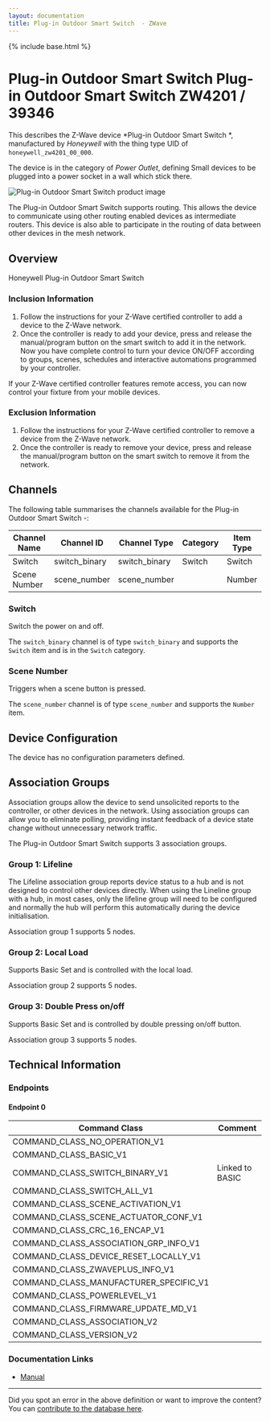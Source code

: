 ```yaml
---
layout: documentation
title: Plug-in Outdoor Smart Switch  - ZWave
---
```


{% include base.html %}

# Plug-in Outdoor Smart Switch Plug-in Outdoor Smart Switch ZW4201 / 39346
This describes the Z-Wave device *Plug-in Outdoor Smart Switch *, manufactured by *Honeywell* with the thing type UID of ```honeywell_zw4201_00_000```.

The device is in the category of *Power Outlet*, defining Small devices to be plugged into a power socket in a wall which stick there.

![Plug-in Outdoor Smart Switch  product image](https://www.cd-jackson.com/zwave_device_uploads/962/962_default.jpg)


The Plug-in Outdoor Smart Switch  supports routing. This allows the device to communicate using other routing enabled devices as intermediate routers.  This device is also able to participate in the routing of data between other devices in the mesh network.

## Overview

Honeywell Plug-in Outdoor Smart Switch

### Inclusion Information

  1. Follow the instructions for your Z-Wave certified controller to add a device to the Z-Wave network.
  2. Once the controller is ready to add your device, press and release the manual/program button on the smart switch to add it in the network. Now you have complete control to turn your device ON/OFF according to groups, scenes, schedules and interactive automations programmed by your controller.

If your Z-Wave certified controller features remote access, you can now control your fixture from your mobile devices.

### Exclusion Information

  1. Follow the instructions for your Z-Wave certified controller to remove a device from the Z-Wave network.
  2. Once the controller is ready to remove your device, press and release the manual/program button on the smart switch to remove it from the network.

## Channels

The following table summarises the channels available for the Plug-in Outdoor Smart Switch  -:

| Channel Name | Channel ID | Channel Type | Category | Item Type |
|--------------|------------|--------------|----------|-----------|
| Switch | switch_binary | switch_binary | Switch | Switch | 
| Scene Number | scene_number | scene_number |  | Number | 

### Switch
Switch the power on and off.

The ```switch_binary``` channel is of type ```switch_binary``` and supports the ```Switch``` item and is in the ```Switch``` category.

### Scene Number
Triggers when a scene button is pressed.

The ```scene_number``` channel is of type ```scene_number``` and supports the ```Number``` item.



## Device Configuration

The device has no configuration parameters defined.

## Association Groups

Association groups allow the device to send unsolicited reports to the controller, or other devices in the network. Using association groups can allow you to eliminate polling, providing instant feedback of a device state change without unnecessary network traffic.

The Plug-in Outdoor Smart Switch  supports 3 association groups.

### Group 1: Lifeline

The Lifeline association group reports device status to a hub and is not designed to control other devices directly. When using the Lineline group with a hub, in most cases, only the lifeline group will need to be configured and normally the hub will perform this automatically during the device initialisation.

Association group 1 supports 5 nodes.

### Group 2: Local Load

Supports Basic Set and is controlled with the local load.

Association group 2 supports 5 nodes.

### Group 3: Double Press on/off

Supports Basic Set and is controlled by double pressing on/off button.

Association group 3 supports 5 nodes.

## Technical Information

### Endpoints

#### Endpoint 0

| Command Class | Comment |
|---------------|---------|
| COMMAND_CLASS_NO_OPERATION_V1| |
| COMMAND_CLASS_BASIC_V1| |
| COMMAND_CLASS_SWITCH_BINARY_V1| Linked to BASIC|
| COMMAND_CLASS_SWITCH_ALL_V1| |
| COMMAND_CLASS_SCENE_ACTIVATION_V1| |
| COMMAND_CLASS_SCENE_ACTUATOR_CONF_V1| |
| COMMAND_CLASS_CRC_16_ENCAP_V1| |
| COMMAND_CLASS_ASSOCIATION_GRP_INFO_V1| |
| COMMAND_CLASS_DEVICE_RESET_LOCALLY_V1| |
| COMMAND_CLASS_ZWAVEPLUS_INFO_V1| |
| COMMAND_CLASS_MANUFACTURER_SPECIFIC_V1| |
| COMMAND_CLASS_POWERLEVEL_V1| |
| COMMAND_CLASS_FIRMWARE_UPDATE_MD_V1| |
| COMMAND_CLASS_ASSOCIATION_V2| |
| COMMAND_CLASS_VERSION_V2| |

### Documentation Links

* [Manual](https://www.cd-jackson.com/zwave_device_uploads/962/39346-HQSG-v1.pdf)

---

Did you spot an error in the above definition or want to improve the content?
You can [contribute to the database here](http://www.cd-jackson.com/index.php/zwave/zwave-device-database/zwave-device-list/devicesummary/962).
